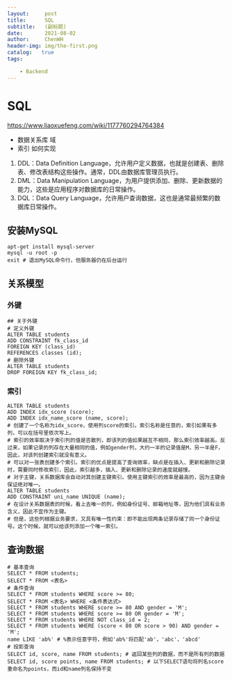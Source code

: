 ```yaml
---
layout:     post
title:      SQL
subtitle:   (副标题) 
date:       2021-08-02
author:     ChenWH
header-img: img/the-first.png
catalog:   true
tags:

    - Backend
---
```




<script type="text/x-mathjax-config">
  MathJax.Hub.Config({
    tex2jax: {
      inlineMath: [ ['$','$'], ["\\(","\\)"] ],
      processEscapes: true
    }
  });
</script>
<script src="https://cdn.mathjax.org/mathjax/latest/MathJax.js?config=TeX-AMS-MML_HTMLorMML" type="text/javascript"></script>

# SQL

https://www.liaoxuefeng.com/wiki/1177760294764384

- 数据关系库  域
- 索引 如何实现

1. DDL：Data Definition Language，允许用户定义数据，也就是创建表、删除表、修改表结构这些操作。通常，DDL由数据库管理员执行。
2. DML：Data Manipulation Language，为用户提供添加、删除、更新数据的能力，这些是应用程序对数据库的日常操作。
3. DQL：Data Query Language，允许用户查询数据，这也是通常最频繁的数据库日常操作。

## 安装MySQL

```shell
apt-get install mysql-server
mysql -u root -p
exit # 退出MySQL命令行，但服务器仍在后台运行
```

## 关系模型

### 外键

```mysql
## 关于外键
# 定义外键
ALTER TABLE students
ADD CONSTRAINT fk_class_id
FOREIGN KEY (class_id)
REFERENCES classes (id);
# 删除外键
ALTER TABLE students
DROP FOREIGN KEY fk_class_id;
```

### 索引

```mysql
ALTER TABLE students
ADD INDEX idx_score (score);
ADD INDEX idx_name_score (name, score);
# 创建了一个名称为idx_score，使用列score的索引。索引名称是任意的，索引如果有多列，可以在括号里依次写上。
# 索引的效率取决于索引列的值是否散列，即该列的值如果越互不相同，那么索引效率越高。反过来，如果记录的列存在大量相同的值，例如gender列，大约一半的记录值是M，另一半是F，因此，对该列创建索引就没有意义。
# 可以对一张表创建多个索引。索引的优点是提高了查询效率，缺点是在插入、更新和删除记录时，需要同时修改索引，因此，索引越多，插入、更新和删除记录的速度就越慢。
# 对于主键，关系数据库会自动对其创建主键索引。使用主键索引的效率是最高的，因为主键会保证绝对唯一。
ALTER TABLE students
ADD CONSTRAINT uni_name UNIQUE (name);
# 在设计关系数据表的时候，看上去唯一的列，例如身份证号、邮箱地址等，因为他们具有业务含义，因此不宜作为主键。
# 但是，这些列根据业务要求，又具有唯一性约束：即不能出现两条记录存储了同一个身份证号。这个时候，就可以给该列添加一个唯一索引。
```

## 查询数据

```mysql
# 基本查询
SELECT * FROM students;
SELECT * FROM <表名>
# 条件查询
SELECT * FROM students WHERE score >= 80;
SELECT * FROM <表名> WHERE <条件表达式>
SELECT * FROM students WHERE score >= 80 AND gender = 'M';
SELECT * FROM students WHERE score >= 80 OR gender = 'M';
SELECT * FROM students WHERE NOT class_id = 2;
SELECT * FROM students WHERE (score < 80 OR score > 90) AND gender = 'M';
name LIKE 'ab%' # %表示任意字符，例如'ab%'将匹配'ab'，'abc'，'abcd'
# 投影查询
SELECT id, score, name FROM students; # 返回某些列的数据，而不是所有列的数据
SELECT id, score points, name FROM students; # 以下SELECT语句将列名score重命名为points，而id和name列名保持不变
```

